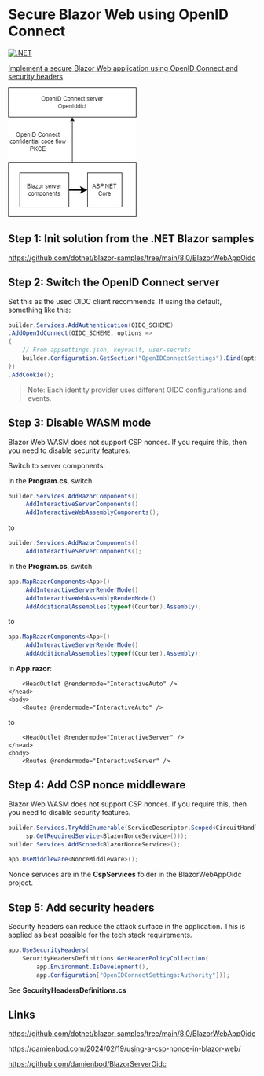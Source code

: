 # Secure Blazor Web using OpenID Connect

[![.NET](https://github.com/damienbod/BlazorWebOidc/actions/workflows/dotnet.yml/badge.svg)](https://github.com/damienbod/BlazorWebOidc/actions/workflows/dotnet.yml)

[Implement a secure Blazor Web application using OpenID Connect and security headers](https://damienbod.com/2024/04/15/implement-a-secure-blazor-web-application-using-openid-connect-and-security-headers/)

![image.png](images/context.png)

## Step 1: Init solution from the .NET Blazor samples

https://github.com/dotnet/blazor-samples/tree/main/8.0/BlazorWebAppOidc

## Step 2: Switch the OpenID Connect server

Set this as the used OIDC client recommends. If using the default, something like this:

```csharp
builder.Services.AddAuthentication(OIDC_SCHEME)
.AddOpenIdConnect(OIDC_SCHEME, options =>
{
    // From appsettings.json, keyvault, user-secrets
    builder.Configuration.GetSection("OpenIDConnectSettings").Bind(options);
})
.AddCookie();
```
> Note:
> Each identity provider uses different OIDC configurations and events.

## Step 3: Disable WASM mode

Blazor Web WASM does not support CSP nonces. If you require this, then you need to disable security features.

Switch to server components:

In the **Program.cs**, switch

```csharp
builder.Services.AddRazorComponents()
    .AddInteractiveServerComponents()
    .AddInteractiveWebAssemblyComponents();
```

to

```csharp
builder.Services.AddRazorComponents()
    .AddInteractiveServerComponents();
```

In the **Program.cs**, switch

```csharp
app.MapRazorComponents<App>()
    .AddInteractiveServerRenderMode()
    .AddInteractiveWebAssemblyRenderMode()
    .AddAdditionalAssemblies(typeof(Counter).Assembly);
```

to

```csharp
app.MapRazorComponents<App>()
    .AddInteractiveServerRenderMode()
    .AddAdditionalAssemblies(typeof(Counter).Assembly);
```

In **App.razor**: 

```
    <HeadOutlet @rendermode="InteractiveAuto" />
</head>
<body>
    <Routes @rendermode="InteractiveAuto" />
```

to

```
    <HeadOutlet @rendermode="InteractiveServer" />
</head>
<body>
    <Routes @rendermode="InteractiveServer" />
```

## Step 4: Add CSP nonce middleware

Blazor Web WASM does not support CSP nonces. If you require this, then you need to disable security features.

```csharp
builder.Services.TryAddEnumerable(ServiceDescriptor.Scoped<CircuitHandler, BlazorNonceService>(sp =>
     sp.GetRequiredService<BlazorNonceService>()));
builder.Services.AddScoped<BlazorNonceService>();
```

```csharp
app.UseMiddleware<NonceMiddleware>();
```

Nonce services are in the **CspServices** folder in the BlazorWebAppOidc project.

## Step 5: Add security headers

Security headers can reduce the attack surface in the application. This is applied as best possible for the tech stack requirements.

```csharp
app.UseSecurityHeaders(
    SecurityHeadersDefinitions.GetHeaderPolicyCollection(
        app.Environment.IsDevelopment(),
        app.Configuration["OpenIDConnectSettings:Authority"]));
```

See **SecurityHeadersDefinitions.cs**

## Links

https://github.com/dotnet/blazor-samples/tree/main/8.0/BlazorWebAppOidc

https://damienbod.com/2024/02/19/using-a-csp-nonce-in-blazor-web/

https://github.com/damienbod/BlazorServerOidc
